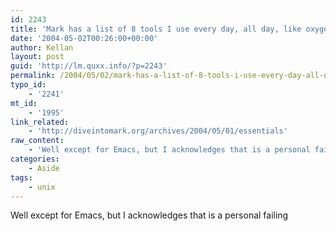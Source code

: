 ```yaml
---
id: 2243
title: 'Mark has a list of 8 tools I use every day, all day, like oxygen.'
date: '2004-05-02T00:26:00+00:00'
author: Kellan
layout: post
guid: 'http://lm.quxx.info/?p=2243'
permalink: /2004/05/02/mark-has-a-list-of-8-tools-i-use-every-day-all-day-like-oxygen/
typo_id:
    - '2241'
mt_id:
    - '1995'
link_related:
    - 'http://diveintomark.org/archives/2004/05/01/essentials'
raw_content:
    - 'Well except for Emacs, but I acknowledges that is a personal failing'
categories:
    - Aside
tags:
    - unix
---
```


Well except for Emacs, but I acknowledges that is a personal failing